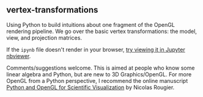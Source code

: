 ## vertex-transformations

Using Python to build intuitions about one fragment of the OpenGL rendering pipeline. We go over the basic vertex transformations: the model, view, and projection matrices.

If the `ipynb` file doesn't render in your browser, [try viewing it in Jupyter nbviewer](https://nbviewer.jupyter.org/github/EricThomson/vertex-transforms/blob/master/vertex_transforms.ipynb).

Comments/suggestions welcome. This is aimed at people who know some linear algebra and Python, but are new to 3D Graphics/OpenGL. For more OpenGL from a Python perspective, I recommend the online manuscript [Python and OpenGL for Scientific Visualization](http://www.labri.fr/perso/nrougier/python-opengl/#python-opengl-for-scientific-visualization) by Nicolas Rougier.
